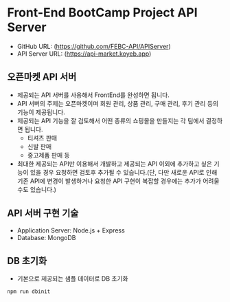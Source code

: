 # Front-End BootCamp Project API Server

- GitHub URL: (https://github.com/FEBC-API/APIServer)
- API Server URL: (https://api-market.koyeb.app)

## 오픈마켓 API 서버

- 제공되는 API 서버를 사용해서 FrontEnd를 완성하면 됩니다.
- API 서버의 주제는 오픈마켓이며 회원 관리, 상품 관리, 구매 관리, 후기 관리 등의 기능이 제공됩니다.
- 제공되는 API 기능을 잘 검토해서 어떤 종류의 쇼핑몰을 만들지는 각 팀에서 결정하면 됩니다.
     - 티셔츠 판매
     - 신발 판매
     - 중고제품 판매 등
- 최대한 제공되는 API만 이용해서 개발하고 제공되는 API 이외에 추가하고 싶은 기능이 있을 경우 요청하면 검토후 추가될 수 있습니다.(단, 다만 새로운 API로 인해 기존 API에 변경이 발생하거나 요청한 API 구현이 복잡할 경우에는 추가가 어려울 수도 있습니다.)

## API 서버 구현 기술

- Application Server: Node.js + Express
- Database: MongoDB

## DB 초기화

- 기본으로 제공되는 샘플 데이터로 DB 초기화

```
npm run dbinit
```
